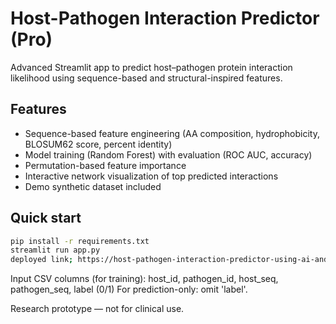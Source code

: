 # Host-Pathogen Interaction Predictor (Pro)

Advanced Streamlit app to predict host–pathogen protein interaction likelihood using sequence-based and structural-inspired features.

## Features
- Sequence-based feature engineering (AA composition, hydrophobicity, BLOSUM62 score, percent identity)
- Model training (Random Forest) with evaluation (ROC AUC, accuracy)
- Permutation-based feature importance
- Interactive network visualization of top predicted interactions
- Demo synthetic dataset included

## Quick start
```bash
pip install -r requirements.txt
streamlit run app.py
deployed link; https://host-pathogen-interaction-predictor-using-ai-and-structural-bi.streamlit.app/
```

Input CSV columns (for training): host_id, pathogen_id, host_seq, pathogen_seq, label (0/1)
For prediction-only: omit 'label'.

Research prototype — not for clinical use.
